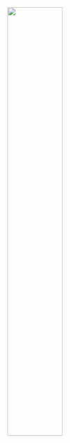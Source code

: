 <div
  align="center"
>
<img
  src="https://github.com/danholdaway/jcb/blob/develop/etc/jcb.png"
  width="50%"
/>
<br/>


